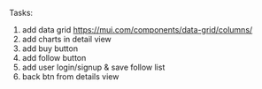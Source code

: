 Tasks:  
1. add data grid https://mui.com/components/data-grid/columns/  
2. add charts in detail view  
3. add buy button 
4. add follow button 
5. add user login/signup & save follow list
6. back btn from details view
 
